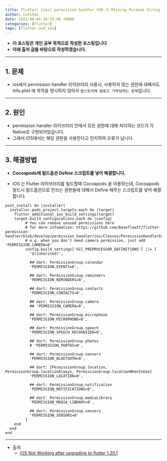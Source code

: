 ```yaml
---
title: Flutter) [ios] permission handler 사용 시 Missing Purpose String in Info.plist ERROR
author: cotchan
date: 2021-06-04 10:25:00 +0800
categories: [Flutter]
tags: [flutter-and_ios]   
---
```


+ **이 포스팅은 개인 공부 목적으로 작성한 포스팅입니다**
+ **아래 출처 글을 바탕으로 작성하였습니다.**

---

## 1. 문제

+ ios에서 permission handler 라이브러리 사용시, 사용하지 않는 권한에 대해서도 Info.plist 에 목적을 명시하지 않아서 `앱스토어에 업로드 거부당하는 문제`입니다.

---

## 2. 원인

+ permission handler 라이브러리 안에서 모든 권한에 대해 처리하는 코드가 각 Native로 구현되어있습니다.
+ 그래서 iOS에서는 해당 권한을 사용한다고 인지하여 오류가 납니다.

---

## 3. 해결방법

+ **Cocoapods에 빌드옵션 Define 스크립트를 넣어 해결합니다.**

+ iOS 는 Flutter 라이브러리를 빌드할때 Cocoapods 을 이용하는데, Cocoapods 빌드시 빌드옵션으로 안쓰는 권한들에 대해서 Define 해주는 스크립트를 넣어 해결합니다.


```
post_install do |installer|
  installer.pods_project.targets.each do |target|
    flutter_additional_ios_build_settings(target)
    target.build_configurations.each do |config|
         # You can remove unused permissions here
         # for more infomation: https://github.com/BaseflowIT/flutter-permission-handler/blob/develop/permission_handler/ios/Classes/PermissionHandlerEnums.h
         # e.g. when you don't need camera permission, just add 'PERMISSION_CAMERA=0'
         config.build_settings['GCC_PREPROCESSOR_DEFINITIONS'] ||= [
           '$(inherited)',

           ## dart: PermissionGroup.calendar
           'PERMISSION_EVENTS=0',

           ## dart: PermissionGroup.reminders
           'PERMISSION_REMINDERS=0',

           ## dart: PermissionGroup.contacts
           'PERMISSION_CONTACTS=0',

           ## dart: PermissionGroup.camera
           ## 'PERMISSION_CAMERA=0',

           ## dart: PermissionGroup.microphone
           'PERMISSION_MICROPHONE=0',

           ## dart: PermissionGroup.speech
           'PERMISSION_SPEECH_RECOGNIZER=0',

           ## dart: PermissionGroup.photos
           # 'PERMISSION_PHOTOS=0',
           
           ## dart: PermissionGroup.sensors
           'PERMISSION_BLUETOOTH=0',
           
           ## dart: [PermissionGroup.location, PermissionGroup.locationAlways, PermissionGroup.locationWhenInUse]
           'PERMISSION_LOCATION=0',

           ## dart: PermissionGroup.notification
           'PERMISSION_NOTIFICATIONS=0',

           ## dart: PermissionGroup.mediaLibrary
           'PERMISSION_MEDIA_LIBRARY=0',

           ## dart: PermissionGroup.sensors
           'PERMISSION_SENSORS=0'
         ]
    end
  end
end
```


---

+ 출처
  + [iOS Not Working after upgrading to flutter 1.20.1](https://github.com/Baseflow/flutter-permission-handler/issues/365)
